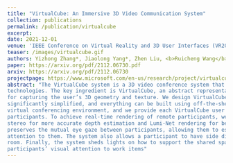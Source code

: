 ```yaml
---
title: "VirtualCube: An Immersive 3D Video Communication System"
collection: publications
permalink: /publication/virtualcube
excerpt: 
date: 2021-12-01
venue: 'IEEE Conference on Virtual Reality and 3D User Interfaces (VR2022) (& IEEE TVCG) <b>(Best Journal Paper Award!)</b>'
teaser: /images/virtualcube.gif
authors: Yizhong Zhang*, Jiaolong Yang*, Zhen Liu, <b>Ruicheng Wang</b>, Guojun Chen, Xin Tong, Baining Guo.
paper: https://arxiv.org/pdf/2112.06730.pdf
arxiv: https://arxiv.org/pdf/2112.06730
projectpage: https://www.microsoft.com/en-us/research/project/virtualcube/
abstract: "The VirtualCube system is a 3D video conference system that attempts to overcome some limitations of conventional
technologies. The key ingredient is VirtualCube, an abstract representation of a real-world cubicle instrumented with RGBD cameras
for capturing the user’s 3D geometry and texture. We design VirtualCube so that the task of data capturing is standardized and
significantly simplified, and everything can be built using off-the-shelf hardware. We use VirtualCubes as the basic building blocks of a
virtual conferencing environment, and we provide each VirtualCube user with a surrounding display showing life-size videos of remote
participants. To achieve real-time rendering of remote participants, we develop the V-Cube View algorithm, which uses multi-view
stereo for more accurate depth estimation and Lumi-Net rendering for better rendering quality. The VirtualCube system correctly
preserves the mutual eye gaze between participants, allowing them to establish eye contact and be aware of who is visually paying
attention to them. The system also allows a participant to have side discussions with remote participants as if they were in the same
room. Finally, the system sheds lights on how to support the shared space of work items (e.g., documents and applications) and track
participants’ visual attention to work items"
---
```

